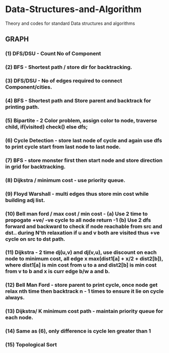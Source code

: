 # Data-Structures-and-Algorithm
Theory and codes for standard Data structures and algorithms

## GRAPH
### (1) DFS/DSU - Count No of Component
### (2) BFS - Shortest path / store dir for backtracking.
### (3) DFS/DSU - No of edges required to connect Component/cities.
### (4) BFS - Shortest path and Store parent and backtrack for printing path. 
### (5) Bipartite - 2 Color problem, assign color to node, traverse child, if(visited) check() else dfs;
### (6) Cycle Detection - store last node of cycle and again use dfs to print cycle start from last node to last node.
### (7) BFS - store monster first then start node and store direction in grid for backtracking.
### (8) Dijkstra / minimum cost - use priority queue.
### (9) Floyd Warshall - multi edges thus store min cost while building adj list.
### (10) Bell man ford / max cost / min cost  - (a) Use 2 time to propogate +ve/ -ve cycle to all node return -1 (b) Use 2 dfs forward and backward to check if node reachable from src and dst.. during N'th relaxation if u and v both are visited thus +ve cycle on src to dst path.
### (11) Dijkstra - 2 time dj(u,v) and dj(v,u), use discount on each node to minimum cost, all edge x max(dist1[a] + x/2 + dist2[b]), where dist1[a] is min cost from u to a and dist2[b] is min cost from v to b and x is curr edge b/w a and b.
### (12) Bell Man Ford - store parent to print cycle, once node get relax nth time then backtrack n - 1 times to ensure it lie on cycle always.
### (13) Dijkstra/ K minimum cost path - maintain priority queue for each node. 
### (14) Same as (6), only difference is cycle len greater than 1
### (15) Topological Sort